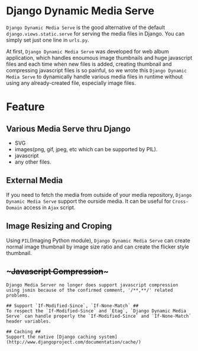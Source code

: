 # Django Dynamic Media Serve #

`Django Dynamic Media Serve` is the good alternative of the default `django.views.static.serve` for serving the media files in Django. You can simply set just one line in `urls.py`.

At first, `Django Dynamic Media Serve` was developed for web album application, which handles enoumous image thumbnails and huge javascript files and each time when new files is added, creating thumbnail and compressing javascript files is so painful, so we wrote this `Django Dynamic Media Serve` to dynamically handle various media files in runtime without using any already-created file, especially image files.


# Feature #

## Various Media Serve thru Django ##
  * SVG
  * images(png, gif, jpeg, etc which can be supported by PIL).
  * javascript
  * any other files.

## External Media ##
If you need to fetch the media from outside of your media repository, `Django Dynamic Media Serve` support the ourside media. It can be useful for `Cross-Domain` access in `Ajax` script.

## Image Resizing and Croping ##
Using `PIL`(Imaging Python module), `Django Dynamic Media Serve` can create normal image thumbnail by image size ratio and can create the flicker style thumbnail.

## ~~~Javascript Compression~~~ ##
~~~`Django Dynamic Media Serve` can compress the javascript file using [jsmin](http://javascript.crockford.com/jsmin.html),.~~~
Django Media Server no longer does support javascript compression using jsmin because of the confirmed comment, '/**,**/' related problems.

## Support `If-Modified-Since`, `If-None-Match` ##
To respect the `If-Modified-Since` and `Etag`, `Django Dynamic Media Serve` can handle properly the `If-Modified-Since` and `If-None-Match` header variables.

## Caching ##
Support the native [Django caching system](http://www.djangoproject.com/documentation/cache/)